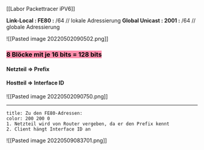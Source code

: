 
[[Labor Packettracer iPV6]]

**Link-Local : FE80 :**             /64            // lokale Adressierung
**Global Unicast : 2001 :**      /64           // globale Adressierung 


![[Pasted image 20220502090502.png]]

### <mark style="background: #FF5582A6;">8 Blöcke mit je 16 bits = 128 bits</mark> 
#### Netzteil => Prefix
#### Hostteil => Interface ID

![[Pasted image 20220502090750.png]]

---

```ad-note 
title: Zu den FE80-Adressen:
color: 200 200 0
1. Netzteil wird von Router vergeben, da er den Prefix kennt
2. Client hängt Interface ID an
```

![[Pasted image 20220509083701.png]]